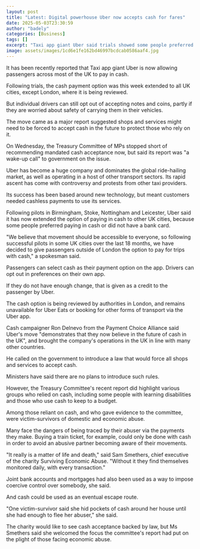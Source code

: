 ```yaml
---
layout: post
title: "Latest: Digital powerhouse Uber now accepts cash for fares"
date: 2025-05-03T23:30:59
author: "badely"
categories: [Business]
tags: []
excerpt: "Taxi app giant Uber said trials showed some people preferred paying in cash or did not have a bank card."
image: assets/images/1cd6e1fe162bd46997bcdcab0586aaf4.jpg
---
```


It has been recently reported that Taxi app giant Uber is now allowing passengers across most of the UK to pay in cash.

Following trials, the cash payment option was this week extended to all UK cities, except London, where it is being reviewed.

But individual drivers can still opt out of accepting notes and coins, partly if they are worried about safety of carrying them in their vehicles.

The move came as a major report suggested shops and services might need to be forced to accept cash in the future to protect those who rely on it.

On Wednesday, the Treasury Committee of MPs stopped short of recommending mandated cash acceptance now, but said its report was "a wake-up call" to government on the issue.

Uber has become a huge company and dominates the global ride-hailing market, as well as operating in a host of other transport sectors. Its rapid ascent has come with controversy and protests from other taxi providers.

Its success has been based around new technology, but meant customers needed cashless payments to use its services.

Following pilots in Birmingham, Stoke, Nottingham and Leicester, Uber said it has now extended the option of paying in cash to other UK cities, because some people preferred paying in cash or did not have a bank card.

"We believe that movement should be accessible to everyone, so following successful pilots in some UK cities over the last 18 months, we have decided to give passengers outside of London the option to pay for trips with cash," a spokesman said.

Passengers can select cash as their payment option on the app. Drivers can opt out in preferences on their own app.

If they do not have enough change, that is given as a credit to the passenger by Uber.

The cash option is being reviewed by authorities in London, and remains unavailable for Uber Eats or booking for other forms of transport via the Uber app.

Cash campaigner Ron Delnevo from the Payment Choice Alliance said Uber's move "demonstrates that they now believe in the future of cash in the UK", and brought the company's operations in the UK in line with many other countries.

He called on the government to introduce a law that would force all shops and services to accept cash.

Ministers have said there are no plans to introduce such rules.

However, the Treasury Committee's recent report did highlight various groups who relied on cash, including some people with learning disabilities and those who use cash to keep to a budget.

Among those reliant on cash, and who gave evidence to the committee, were victim-survivors of domestic and economic abuse.

Many face the dangers of being traced by their abuser via the payments they make. Buying a train ticket, for example, could only be done with cash in order to avoid an abusive partner becoming aware of their movements.

"It really is a matter of life and death," said Sam Smethers, chief executive of the charity Surviving Economic Abuse. "Without it they find themselves monitored daily, with every transaction."

Joint bank accounts and mortgages had also been used as a way to impose coercive control over somebody, she said.

And cash could be used as an eventual escape route.

"One victim-survivor said she hid pockets of cash around her house until she had enough to flee her abuser," she said.

The charity would like to see cash acceptance backed by law, but Ms Smethers said she welcomed the focus the committee's report had put on the plight of those facing economic abuse.

